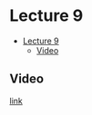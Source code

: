 # Lecture 9

- [Lecture 9](#lecture-9)
  - [Video](#video)

## Video

[link](https://drive.google.com/file/d/1Nu5VjOGotiGh-92Wjj0R10tREb01uTir/view?usp=sharing)